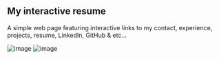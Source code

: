 ## My interactive resume
A simple web page featuring interactive links to my contact, experience, projects, resume, LinkedIn, GitHub &amp; etc...


![image](https://user-images.githubusercontent.com/54992930/116003536-5ef5a380-a5cc-11eb-80df-15df4b3bf396.png)
![image](https://user-images.githubusercontent.com/54992930/116003526-52714b00-a5cc-11eb-9cbc-da5f8fe70e81.png)


